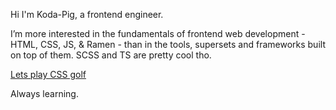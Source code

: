 Hi I'm Koda-Pig, a frontend engineer.

I’m more interested in the fundamentals of frontend web development - HTML, CSS, JS, & Ramen - than in the tools, supersets and frameworks built on top of them. SCSS and TS are pretty cool tho.

[Lets play CSS golf](https://cssbattle.dev/player/koda_pig)

Always learning.
